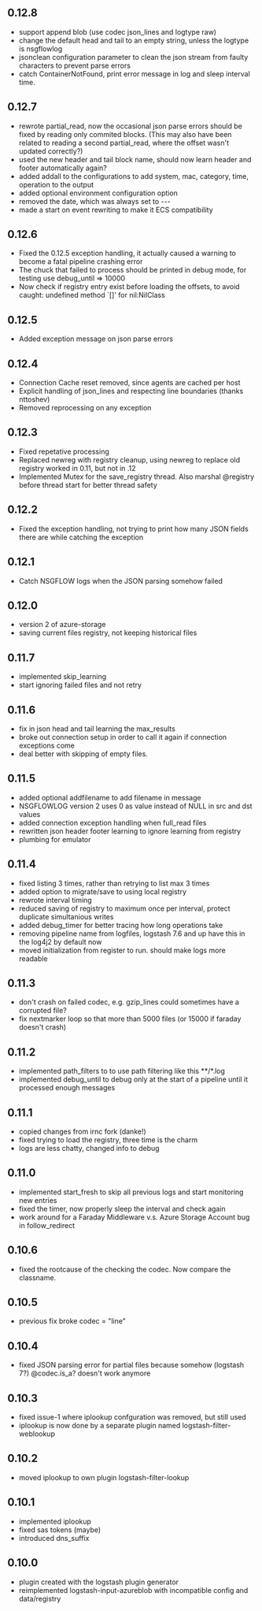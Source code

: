 ## 0.12.8
  - support append blob (use codec json_lines and logtype raw)
  - change the default head and tail to an empty string, unless the logtype is nsgflowlog
  - jsonclean configuration parameter to clean the json stream from faulty characters to prevent parse errors
  - catch ContainerNotFound, print error message in log and sleep interval time.

## 0.12.7
  - rewrote partial_read, now the occasional json parse errors should be fixed by reading only commited blocks.
      (This may also have been related to reading a second partial_read, where the offset wasn't updated correctly?)
  - used the new header and tail block name, should now learn header and footer automatically again?
  - added addall to the configurations to add system, mac, category, time, operation to the output
  - added optional environment configuration option
  - removed the date, which was always set to --- 
  - made a start on event rewriting to make it ECS compatibility

## 0.12.6
  - Fixed the 0.12.5 exception handling, it actually caused a warning to become a fatal pipeline crashing error
  - The chuck that failed to process should be printed in debug mode, for testing use debug_until => 10000 
  - Now check if registry entry exist before loading the offsets, to avoid caught: undefined method `[]' for nil:NilClass

## 0.12.5
  - Added exception message on json parse errors

## 0.12.4
  - Connection Cache reset removed, since agents are cached per host
  - Explicit handling of json_lines and respecting line boundaries (thanks nttoshev)
  - Removed reprocessing on any exception

## 0.12.3
  - Fixed repetative processing
  - Replaced newreg with registry cleanup, using newreg to replace old registry worked in 0.11, but not in .12
  - Implemented Mutex for the save_registry thread. Also marshal @registry before thread start for better thread safety

## 0.12.2
  - Fixed the exception handling, not trying to print how many JSON fields there are while catching the exception

## 0.12.1
  - Catch NSGFLOW logs when the JSON parsing somehow failed

## 0.12.0
  - version 2 of azure-storage
  - saving current files registry, not keeping historical files

## 0.11.7
  - implemented skip_learning
  - start ignoring failed files and not retry

## 0.11.6
  - fix in json head and tail learning the max_results
  - broke out connection setup in order to call it again if connection exceptions come
  - deal better with skipping of empty files.

## 0.11.5
  - added optional addfilename to add filename in message
  - NSGFLOWLOG version 2 uses 0 as value instead of NULL in src and dst values
  - added connection exception handling when full_read files
  - rewritten json header footer learning to ignore learning from registry  
  - plumbing for emulator

## 0.11.4
  - fixed listing 3 times, rather than retrying to list max 3 times
  - added option to migrate/save to using local registry
  - rewrote interval timing
  - reduced saving of registry to maximum once per interval, protect duplicate simultanious writes
  - added debug_timer for better tracing how long operations take
  - removing pipeline name from logfiles, logstash 7.6 and up have this in the log4j2 by default now
  - moved initialization from register to run. should make logs more readable

## 0.11.3
  - don't crash on failed codec, e.g. gzip_lines could sometimes have a corrupted file?
  - fix nextmarker loop so that more than 5000 files (or 15000 if faraday doesn't crash) 

## 0.11.2
  - implemented path_filters to to use path filtering like this **/*.log
  - implemented debug_until to debug only at the start of a pipeline until it processed enough messages

## 0.11.1
  - copied changes from irnc fork (danke!)
  - fixed trying to load the registry, three time is the charm
  - logs are less chatty, changed info to debug

## 0.11.0
  - implemented start_fresh to skip all previous logs and start monitoring new entries
  - fixed the timer, now properly sleep the interval and check again
  - work around for a Faraday Middleware v.s. Azure Storage Account bug in follow_redirect

## 0.10.6
  - fixed the rootcause of the checking the codec. Now compare the classname.

## 0.10.5
  - previous fix broke codec = "line"

## 0.10.4
  - fixed JSON parsing error for partial files because somehow (logstash 7?) @codec.is_a? doesn't work anymore

## 0.10.3
  - fixed issue-1 where iplookup confguration was removed, but still used 
  - iplookup is now done by a separate plugin named logstash-filter-weblookup

## 0.10.2
  - moved iplookup to own plugin logstash-filter-lookup

## 0.10.1
  - implemented iplookup
  - fixed sas tokens (maybe)
  - introduced dns_suffix

## 0.10.0
  - plugin created with the logstash plugin generator
  - reimplemented logstash-input-azureblob with incompatible config and data/registry
